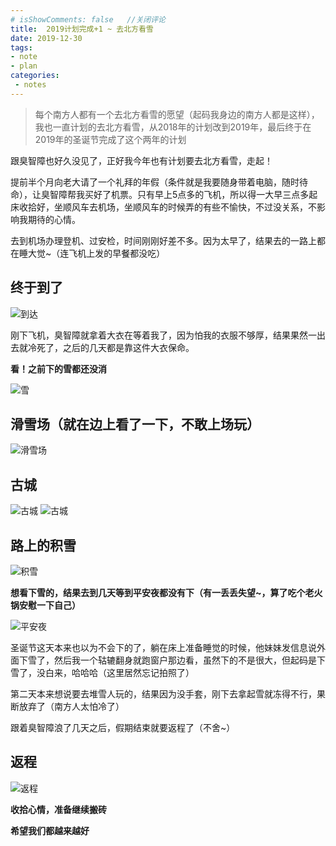 ```yaml
---
# isShowComments: false   //关闭评论
title:  2019计划完成+1 ~ 去北方看雪
date: 2019-12-30
tags:
- note
- plan
categories: 
 - notes
---
```


> 每个南方人都有一个去北方看雪的愿望（起码我身边的南方人都是这样），我也一直计划的去北方看雪，从2018年的计划改到2019年，最后终于在2019年的圣诞节完成了这个两年的计划

跟臭智障也好久没见了，正好我今年也有计划要去北方看雪，走起！

提前半个月向老大请了一个礼拜的年假（条件就是我要随身带着电脑，随时待命），让臭智障帮我买好了机票。只有早上5点多的飞机，所以得一大早三点多起床收拾好，坐顺风车去机场，坐顺风车的时候弄的有些不愉快，不过没关系，不影响我期待的心情。

去到机场办理登机、过安检，时间刚刚好差不多。因为太早了，结果去的一路上都在睡大觉~（连飞机上发的早餐都没吃）

## 终于到了

![到达](/blog/2-1.jpg "到达")

刚下飞机，臭智障就拿着大衣在等着我了，因为怕我的衣服不够厚，结果果然一出去就冷死了，之后的几天都是靠这件大衣保命。

**看！之前下的雪都还没消**

![雪](/blog/2-2.jpg "雪")

## 滑雪场（就在边上看了一下，不敢上场玩）

![滑雪场](/blog/2-3.jpg "滑雪场")

## 古城

![古城](/blog/2-5.jpg "古城")
![古城](/blog/2-4.jpg "古城")

## 路上的积雪

![积雪](/blog/2-6.jpg "积雪")


**想看下雪的，结果去到几天等到平安夜都没有下（有一丢丢失望~，算了吃个老火锅安慰一下自己）**

![平安夜](/blog/2-7.jpg "平安夜") 

圣诞节这天本来也以为不会下的了，躺在床上准备睡觉的时候，他妹妹发信息说外面下雪了，然后我一个轱辘翻身就跑窗户那边看，虽然下的不是很大，但起码是下雪了，没白来，哈哈哈（这里居然忘记拍照了）

第二天本来想说要去堆雪人玩的，结果因为没手套，刚下去拿起雪就冻得不行，果断放弃了（南方人太怕冷了）

跟着臭智障浪了几天之后，假期结束就要返程了（不舍~）

## 返程

![返程](/blog/2-8.jpg "返程")

**收拾心情，准备继续搬砖**

**希望我们都越来越好**